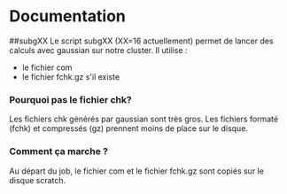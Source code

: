# Documentation
##subgXX
Le script subgXX (XX=16 actuellement) permet de lancer des calculs avec gaussian sur notre cluster.
Il utilise :
 - le fichier com
 - le fichier fchk.gz s'il existe
### Pourquoi pas le fichier chk?
 Les fichiers chk générés par gaussian sont très gros. Les fichiers formaté (fchk) et compressés (gz) prennent moins de place sur le disque.
### Comment ça marche ?
 Au départ du job, le fichier com et le fichier fchk.gz sont copiés sur le disque scratch.
